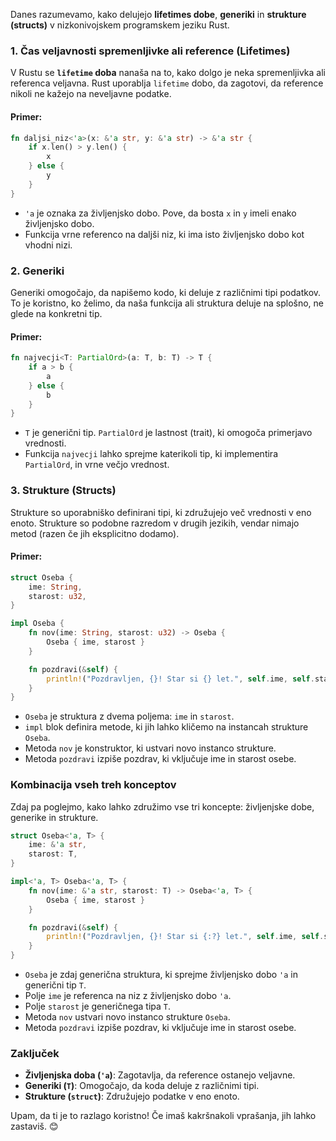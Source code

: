 Danes razumevamo, kako delujejo **lifetimes dobe**, **generiki** in **strukture (structs)** v nizkonivojskem programskem jeziku Rust.
### 1. Čas veljavnosti spremenljivke ali reference (Lifetimes)

V Rustu se **`lifetime` doba** nanaša na to, kako dolgo je neka spremenljivka ali referenca veljavna. Rust uporablja `lifetime` dobo, da zagotovi, da reference nikoli ne kažejo na neveljavne podatke.

#### Primer:

```rust
fn daljsi_niz<'a>(x: &'a str, y: &'a str) -> &'a str {
    if x.len() > y.len() {
        x
    } else {
        y
    }
}
```

- `'a` je oznaka za življenjsko dobo. Pove, da bosta `x` in `y` imeli enako življenjsko dobo.
- Funkcija vrne referenco na daljši niz, ki ima isto življenjsko dobo kot vhodni nizi.

### 2. Generiki

Generiki omogočajo, da napišemo kodo, ki deluje z različnimi tipi podatkov. To je koristno, ko želimo, da naša funkcija ali struktura deluje na splošno, ne glede na konkretni tip.

#### Primer:

```rust
fn najvecji<T: PartialOrd>(a: T, b: T) -> T {
    if a > b {
        a
    } else {
        b
    }
}
```

- `T` je generični tip. `PartialOrd` je lastnost (trait), ki omogoča primerjavo vrednosti.
- Funkcija `najvecji` lahko sprejme katerikoli tip, ki implementira `PartialOrd`, in vrne večjo vrednost.

### 3. Strukture (Structs)

Strukture so uporabniško definirani tipi, ki združujejo več vrednosti v eno enoto. Strukture so podobne razredom v drugih jezikih, vendar nimajo metod (razen če jih eksplicitno dodamo).

#### Primer:

```rust
struct Oseba {
    ime: String,
    starost: u32,
}

impl Oseba {
    fn nov(ime: String, starost: u32) -> Oseba {
        Oseba { ime, starost }
    }

    fn pozdravi(&self) {
        println!("Pozdravljen, {}! Star si {} let.", self.ime, self.starost);
    }
}
```

- `Oseba` je struktura z dvema poljema: `ime` in `starost`.
- `impl` blok definira metode, ki jih lahko kličemo na instancah strukture `Oseba`.
- Metoda `nov` je konstruktor, ki ustvari novo instanco strukture.
- Metoda `pozdravi` izpiše pozdrav, ki vključuje ime in starost osebe.

### Kombinacija vseh treh konceptov

Zdaj pa poglejmo, kako lahko združimo vse tri koncepte: življenjske dobe, generike in strukture.

```rust
struct Oseba<'a, T> {
    ime: &'a str,
    starost: T,
}

impl<'a, T> Oseba<'a, T> {
    fn nov(ime: &'a str, starost: T) -> Oseba<'a, T> {
        Oseba { ime, starost }
    }

    fn pozdravi(&self) {
        println!("Pozdravljen, {}! Star si {:?} let.", self.ime, self.starost);
    }
}
```

- `Oseba` je zdaj generična struktura, ki sprejme življenjsko dobo `'a` in generični tip `T`.
- Polje `ime` je referenca na niz z življenjsko dobo `'a`.
- Polje `starost` je generičnega tipa `T`.
- Metoda `nov` ustvari novo instanco strukture `Oseba`.
- Metoda `pozdravi` izpiše pozdrav, ki vključuje ime in starost osebe.

### Zaključek

- **Življenjska doba (`'a`)**: Zagotavlja, da reference ostanejo veljavne.
- **Generiki (`T`)**: Omogočajo, da koda deluje z različnimi tipi.
- **Strukture (`struct`)**: Združujejo podatke v eno enoto.

Upam, da ti je to razlago koristno! Če imaš kakršnakoli vprašanja, jih lahko zastaviš. 😊
